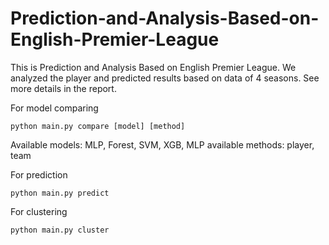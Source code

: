 # Prediction-and-Analysis-Based-on-English-Premier-League
This is Prediction and Analysis Based on English Premier League. We analyzed the player and predicted results based on data of 4 seasons.
See more details in the report.

For model comparing
```
python main.py compare [model] [method]
```
Available models: MLP, Forest, SVM, XGB, MLP available methods: player, team

For prediction
```
python main.py predict
```
For clustering
```
python main.py cluster
```
